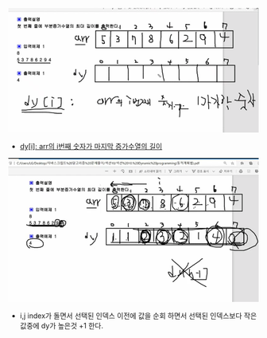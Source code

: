 ![](2021-10-30-01-02-15.png)
* <u>dy[i]: arr의 i번째 숫자가 마지막 증가수열의 길이</u>


![](2021-10-30-01-15-09.png)
* i,j index가 돌면서 선택된 인덱스 이전에 값을 순회 하면서 선택된 인덱스보다 작은 값중에 dy가 높은것 +1 한다.